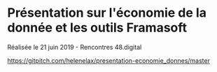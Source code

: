 # Présentation sur l'économie de la donnée et les outils Framasoft
Réalisée le 21 juin 2019 - Rencontres 48.digital

https://gitpitch.com/helenelax/presentation-economie_donnes/master


